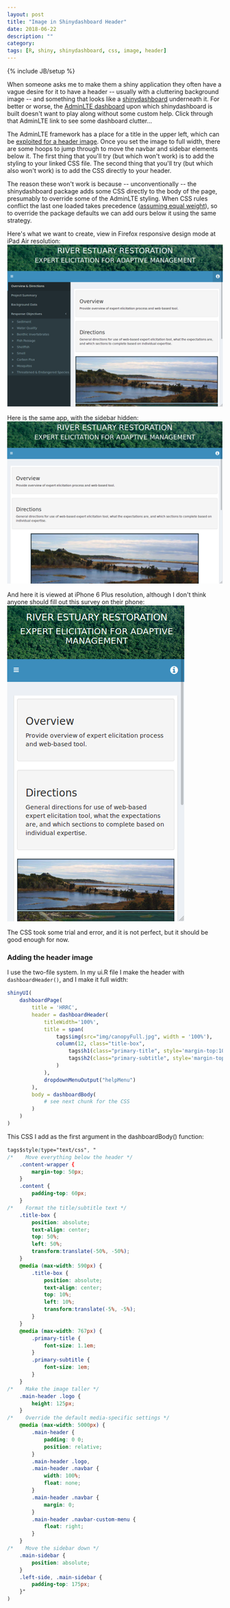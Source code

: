 ```yaml
---
layout: post
title: "Image in Shinydashboard Header"
date: 2018-06-22
description: ""
category: 
tags: [R, shiny, shinydashboard, css, image, header]
---
```

{% include JB/setup %}

When someone asks me to make them a shiny application they often have a vague desire for it to have a header -- usually with a cluttering background image -- and something that looks like a <a target="_blank" href="https://CRAN.R-project.org/package=shinydashboard">shinydashboard</a> underneath it. For better or worse, the <a target="_blank" href="https://adminlte.io/themes/AdminLTE/index2.html">AdminLTE dashboard</a> upon which shinydashboard is built doesn't want to play along without some custom help. Click through that AdminLTE link to see some dashboard clutter...   

The AdminLTE framework has a place for a title in the upper left, which can be <a target="_blank" href="https://github.com/rstudio/shinydashboard/issues/57">exploited for a header image</a>. Once you set the image to full width, there are some hoops to jump through to move the navbar and sidebar elements below it. The first thing that you'll try (but which won't work) is to add the styling to your linked CSS file. The second thing that you'll try (but which also won't work) is to add the CSS directly to your header.  

The reason these won't work is because  -- unconventionally -- the shinydashboard package adds some CSS directly to the body of the page, presumably to override some of the AdminLTE styling. When CSS rules conflict the last one loaded takes precedence (<a target="_blank" href="http://css.maxdesign.com.au/selectutorial/advanced_conflict.htm">assuming equal weight</a>), so to override the package defaults we can add ours below it using the same strategy.  

Here's what we want to create, view in Firefox responsive design mode at iPad Air resolution:  
![](/assets/blog/customShinyDash/iPadAir.png)

Here is the same app, with the sidebar hidden:  
![](/assets/blog/customShinyDash/iPadAirCollapsed.png)

And here it is viewed at iPhone 6 Plus resolution, although I don't think anyone should fill out this survey on their phone:  
![](/assets/blog/customShinyDash/iPhone6S.png)

The CSS took some trial and error, and it is not perfect, but it should be good enough for now.  

### Adding the header image
I use the two-file system. In my ui.R file I make the header with `dashboardHeader()`, and I make it full width:

```r
shinyUI(
	dashboardPage(
        title = 'HRRC',
	    header = dashboardHeader(
	        titleWidth='100%',
	        title = span(
	            tags$img(src="img/canopyFull.jpg", width = '100%'), 
	            column(12, class="title-box", 
	                tags$h1(class="primary-title", style='margin-top:10px;', 'RIVER ESTUARY RESTORATION'), 
	                tags$h2(class="primary-subtitle", style='margin-top:10px;', 'EXPERT ELICITATION FOR ADAPTIVE MANAGEMENT')
                )
            ),
            dropdownMenuOutput("helpMenu")       
        ),
        body = dashboardBody(
            # see next chunk for the CSS
        )
    )
)
```

This CSS I add as the first argument in the dashboardBody() function:  

```css
tags$style(type="text/css", "
/*    Move everything below the header */
    .content-wrapper {
        margin-top: 50px;
    }
    .content {
        padding-top: 60px;
    }
/*    Format the title/subtitle text */
    .title-box {
        position: absolute;
        text-align: center;
        top: 50%;
        left: 50%;
        transform:translate(-50%, -50%);
    }
    @media (max-width: 590px) {
        .title-box {
            position: absolute;
            text-align: center;
            top: 10%;
            left: 10%;
            transform:translate(-5%, -5%);
        }
    }
    @media (max-width: 767px) {
        .primary-title {
            font-size: 1.1em;
        }
        .primary-subtitle {
            font-size: 1em;
        }
    }
/*    Make the image taller */
    .main-header .logo {
        height: 125px;
    }
/*    Override the default media-specific settings */
    @media (max-width: 5000px) {
        .main-header {
            padding: 0 0;
            position: relative;
        }
        .main-header .logo,
        .main-header .navbar {
            width: 100%;
            float: none;
        }
        .main-header .navbar {
            margin: 0;
        }
        .main-header .navbar-custom-menu {
            float: right;
        }
    }
/*    Move the sidebar down */
    .main-sidebar {
        position: absolute;
    }
    .left-side, .main-sidebar {
        padding-top: 175px;
    }"
)
```

